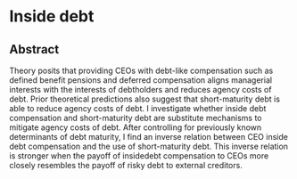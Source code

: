 # Inside debt

## Abstract
Theory posits that providing CEOs with debt-like compensation such as defined benefit pensions and deferred compensation aligns managerial interests with the interests of debtholders and reduces agency costs of debt. 
Prior theoretical predictions also suggest that short-maturity debt is able to reduce agency costs of debt. 
I investigate whether inside debt compensation and short-maturity debt are substitute mechanisms to mitigate agency costs of debt. After controlling for previously known determinants of debt maturity, I find an inverse relation between CEO inside debt compensation and the use of short-maturity debt. 
This inverse relation is stronger when the payoff of insidedebt compensation to CEOs more closely resembles the payoff of risky debt to external creditors.
